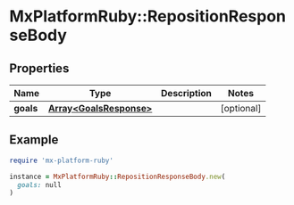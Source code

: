 # MxPlatformRuby::RepositionResponseBody

## Properties

| Name | Type | Description | Notes |
| ---- | ---- | ----------- | ----- |
| **goals** | [**Array&lt;GoalsResponse&gt;**](GoalsResponse.md) |  | [optional] |

## Example

```ruby
require 'mx-platform-ruby'

instance = MxPlatformRuby::RepositionResponseBody.new(
  goals: null
)
```

